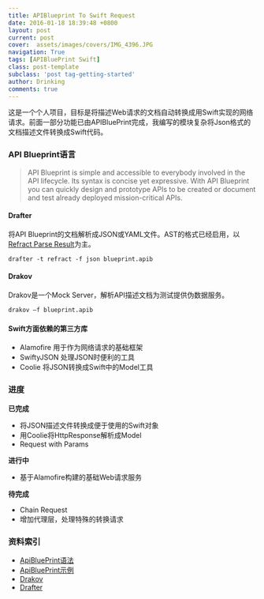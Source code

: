 ```yaml
---
title: APIBlueprint To Swift Request
date: 2016-01-18 18:39:48 +0800
layout: post
current: post
cover:  assets/images/covers/IMG_4396.JPG
navigation: True
tags: [APIBluePrint Swift]
class: post-template
subclass: 'post tag-getting-started'
author: Drinking
comments: true
---
```


这是一个个人项目，目标是将描述Web请求的文档自动转换成用Swift实现的网络请求。前面一部分功能已由APIBluePrint完成，我编写的模块复杂将Json格式的文档描述文件转换成Swift代码。

### API Blueprint语言
> API Blueprint is simple and accessible to everybody involved in the API lifecycle. Its syntax is concise yet expressive. With API Blueprint you can quickly design and prototype APIs to be created or document and test already deployed mission-critical APIs.

#### Drafter
将API Blueprint的文档解析成JSON或YAML文件。AST的格式已经启用，以[Refract Parse Result](https://github.com/refractproject/refract-spec/blob/master/namespaces/parse-result-namespace.md)为主。

```shell
drafter -t refract -f json blueprint.apib
```

#### Drakov
Drakov是一个Mock Server，解析API描述文档为测试提供伪数据服务。
```shell
drakov —f blueprint.apib
```


#### Swift方面依赖的第三方库
- Alamofire 用于作为网络请求的基础框架
- SwiftyJSON 处理JSON时便利的工具
- Coolie 将JSON转换成Swift中的Model工具

### 进度


**已完成**
- 将JSON描述文件转换成便于使用的Swift对象
- 用Coolie将HttpResponse解析成Model
- Request with Params

**进行中**
- 基于Alamofire构建的基础Web请求服务

**待完成**
- Chain Request
- 增加代理层，处理特殊的转换请求


### 资料索引
- [ApiBluePrint语法](https://github.com/apiaryio/api-blueprint/blob/master/API%20Blueprint%20Specification.md)
- [ApiBluePrint示例](https://github.com/apiaryio/api-blueprint/tree/master/examples)
- [Drakov](https://www.npmjs.com/package/drakov)
- [Drafter](https://github.com/apiaryio/drafter)
